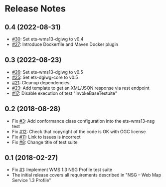 # Release Notes

## 0.4 (2022-08-31)

- [#30](https://github.com/opengeospatial/ets-wms13-nsg/pull/30): Set ets-wms13-dgiwg to v0.4
- [#27](https://github.com/opengeospatial/ets-wms13-nsg/issues/27): Introduce Dockerfile and Maven Docker plugin

## 0.3 (2022-08-23)

- [#26](https://github.com/opengeospatial/ets-wms13-nsg/pull/26): Set ets-wms13-dgiwg to v0.5
- [#25](https://github.com/opengeospatial/ets-wms13-nsg/pull/25): Set ets-dgiwg-core to v0.5
- [#21](https://github.com/opengeospatial/ets-wms13-nsg/issues/21): Cleanup dependencies
- [#23](https://github.com/opengeospatial/ets-wms13-nsg/issues/23): Add template to get an XML/JSON response via rest endpoint
- [#17](https://github.com/opengeospatial/ets-wms13-nsg/issues/17): Disable execution of test "invokeBaseTestuite"

## 0.2 (2018-08-28)

- Fix [#3](https://github.com/opengeospatial/ets-wms13-nsg/issues/3): Add conformance class configuration into the ets-wms13-nsg test
- Fix [#12](https://github.com/opengeospatial/ets-wms13-nsg/issues/12): Check that copyright of the code is OK with OGC license
- Fix [#11](https://github.com/opengeospatial/ets-wms13-nsg/issues/11): Link to issues is incorrect
- Fix [#8](https://github.com/opengeospatial/ets-wms13-nsg/issues/8): Change title of test suite

## 0.1 (2018-02-27)

- Fix [#1](https://github.com/opengeospatial/ets-wms13-nsg/issues/1): Implement WMS 1.3 NSG Profile test suite
- The initial release covers all requirements described in "NSG – Web Map Service 1.3 Profile"

